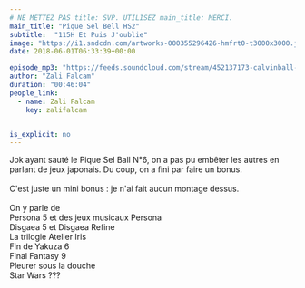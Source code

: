 ```yaml
---
# NE METTEZ PAS title: SVP. UTILISEZ main_title: MERCI.
main_title: "Pique Sel Bell HS2"
subtitle:  "115H Et Puis J'oublie"
image: "https://i1.sndcdn.com/artworks-000355296426-hmfrt0-t3000x3000.jpg"
date: 2018-06-01T06:33:39+00:00

episode_mp3: "https://feeds.soundcloud.com/stream/452137173-calvinball-radio-pique-sel-bell-hs2-115h-et-puis-joublie.mp3"
author: "Zali Falcam"
duration: "00:46:04"
people_link: 
  - name: Zali Falcam
    key: zalifalcam


is_explicit: no
---
```


<PodcastHeader/>

<!-- ECRIRE LA DESCRIPTION DE L'EPISODE SOUS CETTE LIGNE -->
Jok ayant sauté le Pique Sel Ball N°6, on a pas pu embêter les autres en parlant de jeux japonais. Du coup, on a fini par faire un bonus.<br><br>C'est juste un mini bonus : je n'ai fait aucun montage dessus.<br><br>On y parle de<br>Persona 5 et des jeux musicaux Persona<br>Disgaea 5 et Disgaea Refine<br>La trilogie Atelier Iris<br>Fin de Yakuza 6<br>Final Fantasy 9<br>Pleurer sous la douche<br>Star Wars ???

